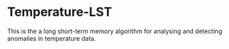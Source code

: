 # Temperature-LST

This is the a long short-term memory algorithm for analysing and detecting anomalies in temperature data. 
